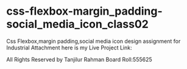 # css-flexbox-margin_padding-social_media_icon_class02
Css Flexbox,margin padding,social media icon design assignment for Industrial Attachment
here is my Live Project Link:

All Rights Reserved by Tanjilur Rahman
Board Roll:555625
